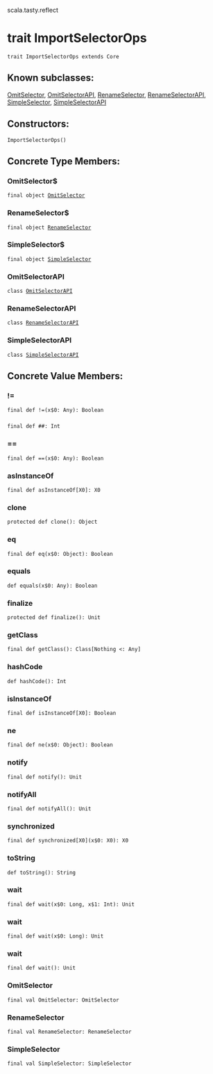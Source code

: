 scala.tasty.reflect
# trait ImportSelectorOps

<pre><code class="language-scala" >trait ImportSelectorOps extends Core</pre></code>
## Known subclasses:
<a href="./ImportSelectorOps/OmitSelector$.md">OmitSelector</a>, <a href="./ImportSelectorOps/OmitSelectorAPI.md">OmitSelectorAPI</a>, <a href="./ImportSelectorOps/RenameSelector$.md">RenameSelector</a>, <a href="./ImportSelectorOps/RenameSelectorAPI.md">RenameSelectorAPI</a>, <a href="./ImportSelectorOps/SimpleSelector$.md">SimpleSelector</a>, <a href="./ImportSelectorOps/SimpleSelectorAPI.md">SimpleSelectorAPI</a>
## Constructors:
<pre><code class="language-scala" >ImportSelectorOps()</pre></code>

## Concrete Type Members:
### OmitSelector$
<pre><code class="language-scala" >final object <a href="./ImportSelectorOps/OmitSelector$.md">OmitSelector</a></pre></code>
### RenameSelector$
<pre><code class="language-scala" >final object <a href="./ImportSelectorOps/RenameSelector$.md">RenameSelector</a></pre></code>
### SimpleSelector$
<pre><code class="language-scala" >final object <a href="./ImportSelectorOps/SimpleSelector$.md">SimpleSelector</a></pre></code>
### OmitSelectorAPI
<pre><code class="language-scala" >class <a href="./ImportSelectorOps/OmitSelectorAPI.md">OmitSelectorAPI</a></pre></code>
### RenameSelectorAPI
<pre><code class="language-scala" >class <a href="./ImportSelectorOps/RenameSelectorAPI.md">RenameSelectorAPI</a></pre></code>
### SimpleSelectorAPI
<pre><code class="language-scala" >class <a href="./ImportSelectorOps/SimpleSelectorAPI.md">SimpleSelectorAPI</a></pre></code>
## Concrete Value Members:
### !=
<pre><code class="language-scala" >final def !=(x$0: Any): Boolean</pre></code>

### ##
<pre><code class="language-scala" >final def ##: Int</pre></code>

### ==
<pre><code class="language-scala" >final def ==(x$0: Any): Boolean</pre></code>

### asInstanceOf
<pre><code class="language-scala" >final def asInstanceOf[X0]: X0</pre></code>

### clone
<pre><code class="language-scala" >protected def clone(): Object</pre></code>

### eq
<pre><code class="language-scala" >final def eq(x$0: Object): Boolean</pre></code>

### equals
<pre><code class="language-scala" >def equals(x$0: Any): Boolean</pre></code>

### finalize
<pre><code class="language-scala" >protected def finalize(): Unit</pre></code>

### getClass
<pre><code class="language-scala" >final def getClass(): Class[Nothing <: Any]</pre></code>

### hashCode
<pre><code class="language-scala" >def hashCode(): Int</pre></code>

### isInstanceOf
<pre><code class="language-scala" >final def isInstanceOf[X0]: Boolean</pre></code>

### ne
<pre><code class="language-scala" >final def ne(x$0: Object): Boolean</pre></code>

### notify
<pre><code class="language-scala" >final def notify(): Unit</pre></code>

### notifyAll
<pre><code class="language-scala" >final def notifyAll(): Unit</pre></code>

### synchronized
<pre><code class="language-scala" >final def synchronized[X0](x$0: X0): X0</pre></code>

### toString
<pre><code class="language-scala" >def toString(): String</pre></code>

### wait
<pre><code class="language-scala" >final def wait(x$0: Long, x$1: Int): Unit</pre></code>

### wait
<pre><code class="language-scala" >final def wait(x$0: Long): Unit</pre></code>

### wait
<pre><code class="language-scala" >final def wait(): Unit</pre></code>

### OmitSelector
<pre><code class="language-scala" >final val OmitSelector: OmitSelector</pre></code>

### RenameSelector
<pre><code class="language-scala" >final val RenameSelector: RenameSelector</pre></code>

### SimpleSelector
<pre><code class="language-scala" >final val SimpleSelector: SimpleSelector</pre></code>

